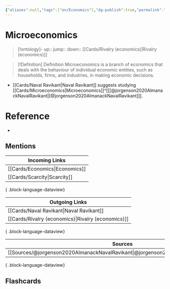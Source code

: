 ```yaml
---
{"aliases":null,"tags":["on/Economics"],"dg-publish":true,"permalink":"/cards/microeconomics/","dgPassFrontmatter":true}
---
```


# Microeconomics

> [!ontology]-
> up:: 
> jump:: 
> down:: [[Cards/Rivalry (economics)\|Rivalry (economics)]]

> [!Definition] Definition
> Microeconomics is a branch of economics that deals with the behaviour of individual economic entities, such as households, firms, and industries, in making economic decisions.

- [[Cards/Naval Ravikant\|Naval Ravikant]] suggests studying [[Cards/Microeconomics\|Microeconomics]]^[[[@jorgenson2020AlmanackNavalRavikant\|[@jorgenson2020AlmanackNavalRavikant]]].

# Reference
- 

## Mentions

| Incoming Links                    |
| --------------------------------- |
| [[Cards/Economics\|Economics]] |
| [[Cards/Scarcity\|Scarcity]]   |

{ .block-language-dataview}

| Outgoing Links                                        |
| ----------------------------------------------------- |
| [[Cards/Naval Ravikant\|Naval Ravikant]]           |
| [[Cards/Rivalry (economics)\|Rivalry (economics)]] |

{ .block-language-dataview}

| Sources                                                                                 |
| --------------------------------------------------------------------------------------- |
| [[Sources/@jorgenson2020AlmanackNavalRavikant\|@jorgenson2020AlmanackNavalRavikant]] |

{ .block-language-dataview}

## Flashcards 

